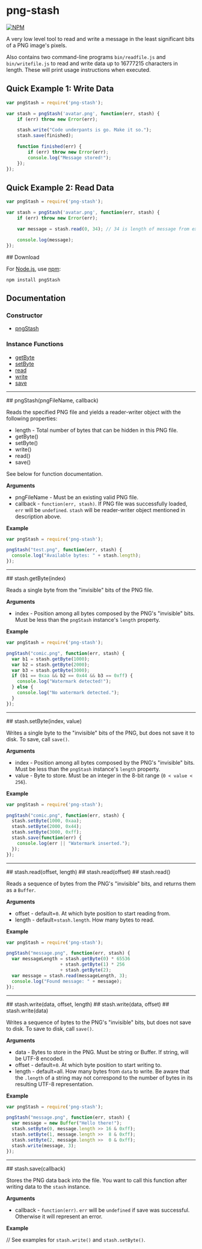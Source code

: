 # png-stash

[![NPM](https://nodei.co/npm/png-stash.png)](https://nodei.co/npm/png-stash/)

A very low level tool to read and write a message in the least
significant bits of a PNG image's pixels.

Also contains two command-line programs `bin/readfile.js` and
`bin/writefile.js` to read and write data up to 16777215 characters in
length.  These will print usage instructions when executed.

## Quick Example 1: Write Data

```javascript
var pngStash = require('png-stash');

var stash = pngStash('avatar.png', function(err, stash) {
    if (err) throw new Error(err);

    stash.write("Code underpants is go. Make it so.");
    stash.save(finished);

    function finished(err) {
        if (err) throw new Error(err);
        console.log("Message stored!");
    }); 
});
```

## Quick Example 2: Read Data

```javascript
var pngStash = require('png-stash');

var stash = pngStash('avatar.png', function(err, stash) {
    if (err) throw new Error(err);

    var message = stash.read(0, 34); // 34 is length of message from example 1.

    console.log(message);
});
```

<a name="download" />
## Download

For [Node.js](http://nodejs.org/), use [npm](http://npmjs.org/):

    npm install pngStash

## Documentation

### Constructor

* [pngStash](#pngStash)

### Instance Functions

* [getByte](#getByte)
* [setByte](#setByte)
* [read](#read)
* [write](#write)
* [save](#save)

-----------------------------------

<a name="pngStash" />
## pngStash(pngFileName, callback)

Reads the specified PNG file and yields a reader-writer object with
the following properties:

* length - Total number of bytes that can be hidden in this PNG file.
* getByte()
* setByte()
* write()
* read()
* save()

See below for function documentation.

__Arguments__

* pngFileName - Must be an existing valid PNG file.
* callback - `function(err, stash)`.  If PNG file was successfully loaded, `err` will be `undefined`.  `stash` will be reader-writer object mentioned in description above.

__Example__

```javascript
var pngStash = require('png-stash');

pngStash("test.png", function(err, stash) {
  console.log("Available bytes: " + stash.length);
});
```

-----------------------------------

<a name="getByte" />
## stash.getByte(index)

Reads a single byte from the "invisible" bits of the PNG file.

__Arguments__

* index - Position among all bytes composed by the PNG's "invisible" bits.  Must be less than the `pngStash` instance's `length` property.

__Example__

```javascript
var pngStash = require('png-stash');

pngStash("comic.png", function(err, stash) {
  var b1 = stash.getByte(1000);
  var b2 = stash.getByte(2000);
  var b3 = stash.getByte(3000);
  if (b1 == 0xaa && b2 == 0x44 && b3 == 0xff) {
    console.log("Watermark detected!");
  } else {
    console.log("No watermark detected.");
  }
});
```

-----------------------------------

<a name="setByte" />
## stash.setByte(index, value)

Writes a single byte to the "invisible" bits of the PNG, but does not
save it to disk.  To save, call `save()`.

__Arguments__

* index - Position among all bytes composed by the PNG's "invisible" bits.  Must be less than the `pngStash` instance's `length` property.
* value - Byte to store.  Must be an integer in the 8-bit range (`0 < value < 256`).

__Example__

```javascript
var pngStash = require('png-stash');

pngStash("comic.png", function(err, stash) {
  stash.setByte(1000, 0xaa);
  stash.setByte(2000, 0x44);
  stash.setByte(3000, 0xff);
  stash.save(function(err) {
    console.log(err || "Watermark inserted.");
  });
});
```

-----------------------------------

<a name="read" />
## stash.read(offset, length)
## stash.read(offset)
## stash.read()

Reads a sequence of bytes from the PNG's "invisible" bits, and returns
them as a `Buffer`.

__Arguments__

* offset - default=`0`. At which byte position to start reading from.
* length - default=`stash.length`.  How many bytes to read.

__Example__

```javascript
var pngStash = require('png-stash');

pngStash("message.png", function(err, stash) {
  var messageLength = stash.getByte(0) * 65536
                    + stash.getByte(1) * 256
                    + stash.getByte(2);
  var message = stash.read(messageLength, 3);
  console.log("Found message: " + message);
});
```

-----------------------------------

<a name="write" />
## stash.write(data, offset, length)
## stash.write(data, offset)
## stash.write(data)

Writes a sequence of bytes to the PNG's "invisible" bits, but does not
save to disk.  To save to disk, call `save()`.

__Arguments__

* data - Bytes to store in the PNG.  Must be string or Buffer.  If string, will be UTF-8 encoded.
* offset - default=`0`.  At which byte position to start writing to.
* length - default=all.  How many bytes from `data` to write.  Be aware that the `.length` of a string may not correspond to the number of bytes in its resulting UTF-8 representation.

__Example__

```javascript
var pngStash = require('png-stash');

pngStash("message.png", function(err, stash) {
  var message = new Buffer("Hello there!");
  stash.setByte(0, message.length >> 16 & 0xff);
  stash.setByte(1, message.length >>  8 & 0xff);
  stash.setByte(2, message.length >>  0 & 0xff);
  stash.write(message, 3);
});
```

-----------------------------------

<a name="save" />
## stash.save(callback)

Stores the PNG data back into the file.  You want to call this
function after writing data to the `stash` instance.

__Arguments__

* callback - `function(err)`.  `err` will be `undefined` if save was successful.  Otherwise it will represent an error.

__Example__

// See examples for `stash.write()` and `stash.setByte()`.
